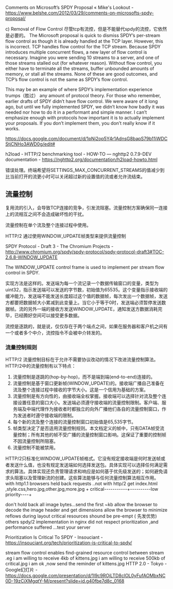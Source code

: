 Comments on Microsoft’s SPDY Proposal « Mike's Lookout - https://www.belshe.com/2012/03/29/comments-on-microsofts-spdy-proposal/

c) Removal of Flow Control
尽管tcp有流控，但是不能替代spdy的流控，它依然是必要的。
The Microsoft proposal is quick to dismiss SPDY’s per-stream flow control as though it is already handled at the TCP layer. However, this is incorrect. TCP handles flow control for the TCP stream. Because SPDY introduces multiple concurrent flows, a new layer of flow control is necessary. Imagine you were sending 10 streams to a server, and one of those streams stalled out (for whatever reason). Without flow control, you either have to terminate all the streams, buffer unbounded amounts of memory, or stall all the streams. None of these are good outcomes, and TCP’s flow control is not the same as SPDY’s flow control.

This may be an example of where SPDY’s implementation experience trumps（胜过） any amount of protocol theory. For those who remember, earlier drafts of SPDY didn’t have flow control. We were aware of it long ago, but until we fully implemented SPDY, we didn’t know how badly it was needed nor how to do it in a performant and simple manner. I can’t emphasize enough with protocols how important it is to actually implement your proposals. If you don’t implement them, you don’t really know if it works.



https://docs.google.com/document/d/1pNj2op5Y4r1AdnsG8bapS79b11iWDCStjCNHo3AWD0g/edit#

h2load - HTTP/2 benchmarking tool - HOW-TO — nghttp2 0.7.9-DEV documentation - https://nghttp2.org/documentation/h2load-howto.html

错误处理。终端希望将SETTINGS_MAX_CONCURRENT_STREAMS的值减少到比当前打开的流更小时可以关闭超过新的设置值的流或者允许流结束。

## 流量控制

复用流的引入，会导致TCP连接的竞争，引发流阻塞。流量控制方案确保同一连接上的流相互之间不会造成破坏性的干扰。

流量控制在单个流及整个连接过程中使用。

HTTP/2 通过使用WINDOW_UPDATE帧类型来提供流量控制

SPDY Protocol - Draft 3 - The Chromium Projects - http://www.chromium.org/spdy/spdy-protocol/spdy-protocol-draft3#TOC-2.6.8-WINDOW_UPDATE

The WINDOW_UPDATE control frame is used to implement per stream flow control in SPDY. 

实现方法是这样的。发送端为每一个流记录一个数据传输窗口的变量，类型为uint32，指示发送端可以发送的字节数，初始值为65535。这个变量指示接收端的缓冲能力，发送端不能发送长度超过这个值的数据帧，每次发出一个数据帧，发送方都要把数据帧大小累减到此变量上。当它小于等于0时，发送端必须暂停发送数据帧。流的另外一端的接收方发送WINDOW_UPDATE，通知发送方数据消耗完毕，已经腾好空间可以接受更多数据。

流控是逐跳的，就是说，仅仅存在于两个端点之间，如果在服务器和客户机之间有一个或者多个中介，流控指令不会被中介转发的。





### 流量控制规则

HTTP/2 流量控制目标在于允许不需要协议改动的情况下改进流量控制算法。HTTP/2中的流量控制有以下特点：

 1. 流量控制是逐跳的(hop-by-hop)，而不是端到端(end-to-end)连接的。
 2. 流量控制是基于窗口更新帧(WINDOW_UPDATE)的。接收端广播自己准备在流及整个连接过程中接收的字节大小。这是一个信用为基础的方案。
 3. 流量控制是有方向性的，由接收端全权掌握。接收端可以选择针对流及整个连接设置任意的窗口大小。发送端必须遵守接收端的流量控制限制。客户端、服务端及中端代理作为接收者时都独立的向外广播他们各自的流量控制窗口，作为发送者时遵守接收端的限制。
 4. 每个新的流及整个连接的流量控制窗口初始值是65,535字节。
 5. 帧类型决定了是否适用流量控制规则。本文档定义的帧中，只有DATA帧受流量控制；所有其他的帧不受广播的流量控制窗口影响。这保证了重要的控制帧不因流量控制所阻塞。
 6. 流量控制不能被禁用。

HTTP/2只标准化WINDOW_UPDATE帧格式。它没有规定接收端是何时发送帧或者发送什么值，也没有规定发送端如何选择发送包。具体实现可以选择任何满足需求的算法。具体实现还负责管理请求和响应是如何基于优先级发送的；如何避免请求头阻塞以及管理新流的创建。这些算法能够与任何流量控制算法相互作用。
with http1.1 browsers held back requests ..not with http/2
get index.html ,style.css,hero.jpg,other.jpg,more.jpg
    + critical-----------+----------low priority----+



don't hold back all image bytes...send the first ~kb
allow  the browser to decode the image header and get dimensions 
allow the browser to minimize reflows during layout
critical resources shound be pre-empt ( 先发优势) others 
spdy/2 implementation in nginx did not respect prioritization ,and performance suffered ...test your server

Prioritization Is Critical To SPDY - Insouciant - https://insouciant.org/tech/prioritization-is-critical-to-spdy/

stream flow control enables find-grained resource control between stream .eg 
i am willing to receive 4kb of kittens.jpg
i am willing to receive 500kb of critical.jpg
i am ok ,now send the reminder of kittens.jpg 
HTTP 2.0 - Tokyo - Google幻灯片 - https://docs.google.com/presentation/d/1l9c9ROjLTD8clOL0yFufAOMbxNC0D-19zCiXMgqtY-M/present?slide=id.g40fbe7d8c_0168